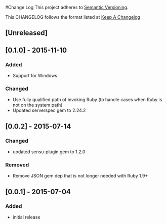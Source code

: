 #Change Log
This project adheres to [Semantic Versioning](http://semver.org/).

This CHANGELOG follows the format listed at [Keep A Changelog](http://keepachangelog.com/)

## [Unreleased]

## [0.1.0] - 2015-11-10
### Added
- Support for Windows

### Changed
- Use fully qualified path of invoking Ruby (to handle cases when Ruby is not on the system path)
- Updated serverspec gem to 2.24.2

## [0.0.2] - 2015-07-14
### Changed
- updated sensu-plugin gem to 1.2.0

### Removed
- Remove JSON gem dep that is not longer needed with Ruby 1.9+

## [0.0.1] - 2015-07-04

### Added
- initial release
